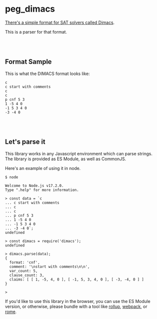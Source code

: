 # peg_dimacs
[There's a simple format for SAT solvers called Dimacs](http://www.satcompetition.org/2009/format-benchmarks2009.html).

This is a parser for that format.


<br/><br/>

## Format Sample

This is what the DIMACS format looks like:

```dimacs
c
c start with comments
c
c
p cnf 5 3
1 -5 4 0
-1 5 3 4 0
-3 -4 0
```



<br/><br/>

## Let's parse it

This library works in any Javascript environment which can parse strings.  The library is
provided as ES Module, as well as CommonJS.

Here's an example of using it in node.

```
$ node

Welcome to Node.js v17.2.0.
Type ".help" for more information.

> const data = `c
... c start with comments
... c
... c
... p cnf 5 3
... 1 -5 4 0
... -1 5 3 4 0
... -3 -4 0`;
undefined

> const dimacs = require('dimacs');
undefined

> dimacs.parse(data);
{
  format: 'cnf',
  comment: '\nstart with comments\n\n',
  var_count: 5,
  clause_count: 3,
  claims: [ [ 1, -5, 4, 0 ], [ -1, 5, 3, 4, 0 ], [ -3, -4, 0 ] ]
}

>
```

If you'd like to use this library in the browser, you can use the ES Module version, or
otherwise, please bundle with a tool like [rollup](https://rollupjs.org/),
[webpack](https://webpack.js.org/), or [rome](https://rome.tools/).